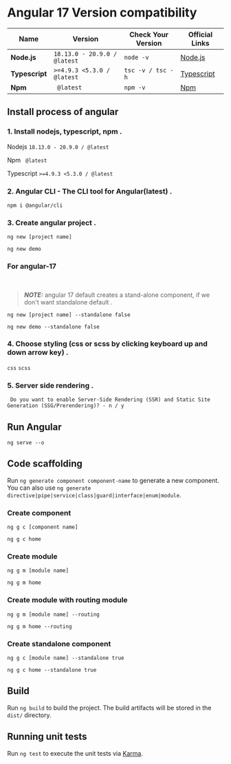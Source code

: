# Angular 17 Version compatibility

| Name           | Version                      | Check Your Version | Official Links                                        |
| -------------- | ---------------------------- | ------------------ | ----------------------------------------------------- |
| **Node.js**    | `18.13.0 - 20.9.0 / @latest` | `node -v`          | [Node.js](https://nodejs.org/en)                      |
| **Typescript** | `>=4.9.3 <5.3.0 / @latest`   | `tsc -v / tsc -h`  | [Typescript](https://www.typescriptlang.org/download) |
| **Npm** | ` @latest`   | `npm -v`  | [Npm](https://docs.npmjs.com/downloading-and-installing-node-js-and-npm) |

## Install process of angular

### 1. Install nodejs, typescript, npm .

Nodejs `18.13.0 - 20.9.0 / @latest`
<br/>

Npm ` @latest`
<br/>

Typescript `>=4.9.3 <5.3.0 / @latest`

### 2. Angular CLI - The CLI tool for Angular(latest) .

```
npm i @angular/cli
```
### 3. Create angular project .

`ng new [project name]`

```
ng new demo
```
### For angular-17 
<br/>

> **_NOTE:_**  angular 17 default creates a stand-alone component, if we don't want standalone default  .
 
`ng new [project name] --standalone false`
```
ng new demo --standalone false
```

### 4. Choose styling (css or scss by clicking keyboard up and down arrow key) .

`css`
`scss`

### 5. Server side rendering  .

` Do you want to enable Server-Side Rendering (SSR) and Static Site Generation (SSG/Prerendering)? - n / y` 


## Run Angular 

```
ng serve --o
```

## Code scaffolding

Run `ng generate component component-name` to generate a new component. You can also use `ng generate directive|pipe|service|class|guard|interface|enum|module`.

### Create component

  `ng g c [component name]` 

```
ng g c home 
```
### Create module

  `ng g m [module name]` 

```
ng g m home 
```

### Create module with routing module

  `ng g m [module name] --routing` 

```
ng g m home --routing
```
### Create standalone component

  `ng g c [module name] --standalone true` 

```
ng g c home --standalone true
```


## Build

Run `ng build` to build the project. The build artifacts will be stored in the `dist/` directory.

## Running unit tests

Run `ng test` to execute the unit tests via [Karma](https://karma-runner.github.io).



